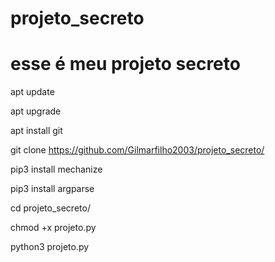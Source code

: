 # projeto_secreto
# esse é meu projeto secreto

apt update

apt upgrade

apt install git

git clone https://github.com/Gilmarfilho2003/projeto_secreto/

pip3 install mechanize

pip3 install argparse

cd projeto_secreto/

chmod +x projeto.py

python3 projeto.py
